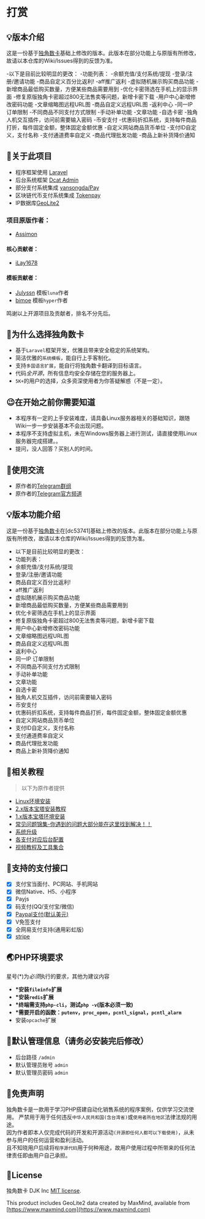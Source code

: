 



# 打赏


## :bulb:版本介绍
这是一份基于[独角数卡](https://github.com/assimon/dujiaoka)基础上修改的版本。此版本在部分功能上与原版有所修改，故请以本仓库的Wiki/Issues得到的反馈为准。

-以下是目前比较明显的更改：
-功能列表：
-余额充值/支付系统/提现
-登录/注册/邀请功能
-商品自定义百分比返利!
-aff推广返利
-虚拟随机展示购买商品功能
-新增商品最低购买数量，方便某些商品需要用到
-优化卡密筛选在手机上的显示界面
-修复原版独角卡密超过800无法售卖等问题，新增卡密下载
-用户中心新增修改密码功能
-文章缩略图远程URL图
-商品自定义远程URL图
-返利中心
-同一IP 订单限制
-不同商品不同支付方式限制
-手动补单功能
-文章功能
-自选卡密
-独角人机交互插件，访问前需要输入密码
-币安支付
-优惠码折扣系统，支持每件商品打折，每件固定金额，整体固定金额优惠
-自定义网站商品货币单位
-支付ID自定义，支付名称
-支付通道费率自定义
-商品代理批发功能
-商品上新补货降价通知

## :open_book:关于此项目

- 程序框架使用 [Laravel](https://github.com/laravel/laravel)
- 后台系统框架 [Dcat Admin](http://www.dcatadmin.com)
- 部分支付系统集成 [yansongda/Pay](https://github.com/yansongda/pay)
- 区块链代币支付系统集成 [Tokenpay](https://github.com/LightCountry/TokenPay)
- IP数据库[GeoLite2](https://dev.maxmind.com/geoip/geolite2-free-geolocation-data)

### 项目原版作者：
- [Assimon](https://github.com/assimon)

#### 核心贡献者：
- [iLay1678](https://github.com/iLay1678)

#### 模板贡献者：
- [Julyssn](https://github.com/Julyssn) 模板`luna`作者
- [bimoe](https://github.com/bimoe) 模板`hyper`作者

鸣谢以上开源项目及贡献者，排名不分先后。

## :thinking:为什么选择独角数卡

- 基于`Laravel`框架开发，优雅且带来安全稳定的系统架构。
- 简洁优雅的`系统模板`，能自行上手客制化。
- 支持`多国语言扩展`，能自行将独角数卡翻译到目标语言。
- 代码*全开源*，所有信息均安全存储在您的服务器上。
- `5K+`的用户的选择，众多资深使用者为你答疑解惑（不是一定）。

## :wink:在开始之前你需要知道

- 本程序有一定的上手安装难度，请具备Linux服务器相关的基础知识，跟随Wiki一步一步安装基本不会出现问题。
- 本程序不支持虚拟主机，未在Windows服务器上进行测试，请直接使用Linux服务器完成搭建。。
- 提问，没人回答？买别人的时间。

## :speech_balloon:使用交流
- 原作者的[Telegram群组](https://t.me/dujiaoka)
- 原作者的[Telegram官方频道](https://t.me/dujiaoshuka)

## :bulb:版本功能介绍
这是一份基于[独角数卡](https://github.com/assimon/dujiaoka)在[dc53741]基础上修改的版本。此版本在部分功能上与原版有所修改，故请以本仓库的Wiki/Issues得到的反馈为准。

- 以下是目前比较明显的更改：
- 功能列表：
- 余额充值/支付系统/提现
- 登录/注册/邀请功能
- 商品自定义百分比返利!
- aff推广返利
- 虚拟随机展示购买商品功能
- 新增商品最低购买数量，方便某些商品需要用到
- 优化卡密筛选在手机上的显示界面
- 修复原版独角卡密超过800无法售卖等问题，新增卡密下载
- 用户中心新增修改密码功能
- 文章缩略图远程URL图
- 商品自定义远程URL图
- 返利中心
- 同一IP 订单限制
- 不同商品不同支付方式限制
- 手动补单功能
- 文章功能
- 自选卡密
- 独角人机交互插件，访问前需要输入密码
- 币安支付
- 优惠码折扣系统，支持每件商品打折，每件固定金额，整体固定金额优惠
- 自定义网站商品货币单位
- 支付ID自定义，支付名称
- 支付通道费率自定义
- 商品代理批发功能
- 商品上新补货降价通知



## :compass:相关教程
> 以下为原作者提供
- [Linux环境安装](https://github.com/assimon/dujiaoka/wiki/linux_install)
- [2.x版本宝塔安装教程](https://github.com/assimon/dujiaoka/wiki/2.x_bt_install)
- [1.x版本宝塔环境安装](https://github.com/assimon/dujiaoka/wiki/1.x_bt_install)
- [常见问题锦集-你遇到的问题大部分能在这里找到解决！！](https://github.com/assimon/dujiaoka/wiki/problems)
- [系统升级](https://github.com/assimon/dujiaoka/wiki/update)
- [各支付对应后台配置](https://github.com/assimon/dujiaoka/wiki/problems#各支付对应配置)
- [视频教程及工具集合](https://pan.dujiaoka.com)

## :bank:支持的支付接口
- [x] 支付宝当面付、PC网站、手机网站
- [x] 微信Native、H5、小程序
- [x] Payjs
- [x] 码支付(QQ/支付宝/微信)
- [x] [Paypal支付(默认美元)](https://www.paypal.com)
- [x] V免签支付
- [x] 全网易支付支持(通用彩虹版)
- [x] [stripe](https://stripe.com/)

## :earth_asia:PHP环境要求

星号(\*)为*必须*执行的要求，其他为建议内容

- **\*安装`fileinfo`扩展**
- **\*安装`redis`扩展**
- **\*终端需支持`php-cli`，测试`php -v`(版本必须一致)**
- **\*需要开启的函数：`putenv`，`proc_open`，`pcntl_signal`，`pcntl_alarm`**
- 安装`opcache`扩展

## :cop:默认管理信息（请务必安装完后修改）

- 后台路径 `/admin`
- 默认管理员账号 `admin`
- 默认管理员密码 `admin`

## :eyes:免责声明

独角数卡是一款用于学习PHP搭建自动化销售系统的程序案例，仅供学习交流使用。
严禁用于用于任何违反`中华人民共和国(含台湾省)`或`使用者所在地区`法律法规的用途。      
因为作者即本人仅完成代码的开发和开源活动`(开源即任何人都可以下载使用)`，从未参与用户的任何运营和盈利活动。    
且不知晓用户后续将`程序源代码`用于何种用途，故用户使用过程中所带来的任何法律责任即由用户自己承担。      

## :raised_hands:License

独角数卡 DJK Inc [MIT license](https://opensource.org/licenses/MIT).

This product includes GeoLite2 data created by MaxMind, available from
[https://www.maxmind.com](https://www.maxmind.com)

